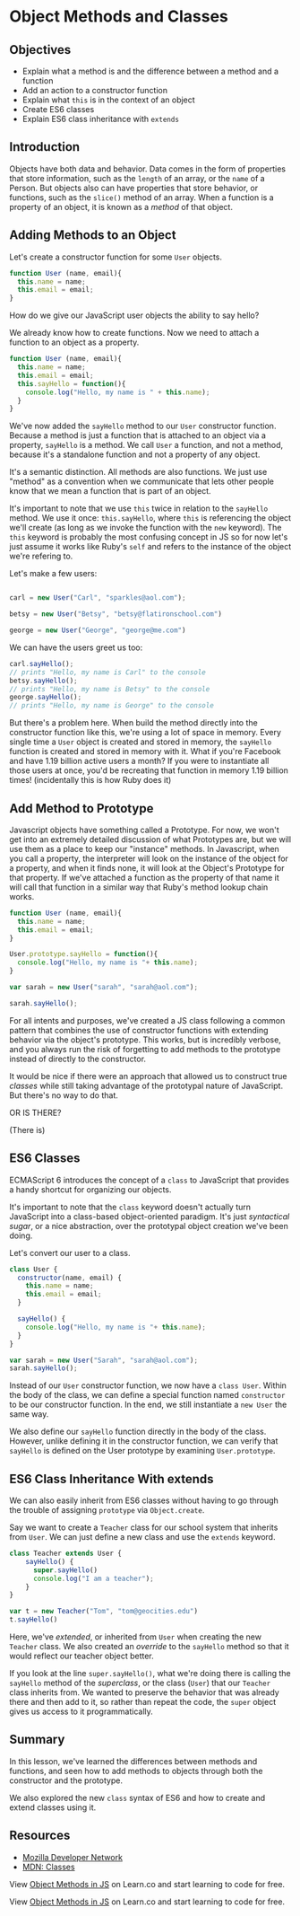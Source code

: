 # Object Methods and Classes

## Objectives

+ Explain what a method is and the difference between a method and a
  function
+ Add an action to a constructor function
+ Explain what `this` is in the context of an object
+ Create ES6 classes
+ Explain ES6 class inheritance with `extends`

## Introduction

Objects have both data and behavior. Data comes in the form of properties that store information, such as the `length` of an array, or the `name` of a Person. But objects also can have properties that store behavior, or functions, such as the `slice()` method of an array. When a function is a property of an object, it is known as a *method* of that object.

## Adding Methods to an Object

Let's create a constructor function for some `User` objects.

```js
function User (name, email){
  this.name = name;
  this.email = email;
}
```

How do we give our JavaScript user objects the ability to say hello?

We already know how to create functions.  Now we need to attach a function to an object as a property.

```js
function User (name, email){
  this.name = name;
  this.email = email;
  this.sayHello = function(){
    console.log("Hello, my name is " + this.name);
  }
}
```

We've now added the `sayHello` method to our `User` constructor function. Because a method is just a function that is attached to an object via a property, `sayHello` is a method. We call `User` a function, and not a method, because it's a standalone function and not a property of any object.

It's a semantic distinction. All methods are also functions. We just use
"method" as a convention when we communicate that lets other people know
that we mean a function that is part of an object.

It's important to note that we use `this` twice in relation to the `sayHello` method. We use it once: `this.sayHello`, where `this` is referencing the object we'll create (as long as we invoke the function with the `new` keyword).  The `this` keyword is probably the most confusing concept in JS so for now let's just assume it works like Ruby's `self` and refers to the instance of the object we're refering to.

Let's make a few users:

```js

carl = new User("Carl", "sparkles@aol.com");

betsy = new User("Betsy", "betsy@flatironschool.com")

george = new User("George", "george@me.com")
```
We can have the users greet us too:

```js
carl.sayHello();
// prints "Hello, my name is Carl" to the console
betsy.sayHello();
// prints "Hello, my name is Betsy" to the console
george.sayHello();
// prints "Hello, my name is George" to the console
```

But there's a problem here. When build the method directly into the constructor function like this, we're using a lot of space in memory. Every single time a `User` object is created and stored in memory, the `sayHello` function is created and stored in memory with it. What if you're Facebook and have 1.19 billion active users a month? If you were to instantiate all those users at once, you'd be recreating that function in memory 1.19 billion times! (incidentally this is how Ruby does it)

## Add Method to Prototype

Javascript objects have something called a Prototype.  For now, we won't get into an extremely detailed discussion of what Prototypes are, but we will use them as a place to keep our "instance" methods.  In Javascript, when you call a property, the interpreter will look on the instance of the object for a property, and when it finds none, it will look at the Object's Prototype for that property.  If we've attached a function as the property of that name it will call that function in a similar way that Ruby's method lookup chain works.

```js
function User (name, email){
  this.name = name;
  this.email = email;
}

User.prototype.sayHello = function(){
  console.log("Hello, my name is "+ this.name);
}

var sarah = new User("sarah", "sarah@aol.com");

sarah.sayHello();
```

For all intents and purposes, we've created a JS class following a common pattern that combines the use of constructor functions with extending behavior via the object's prototype. This works, but is incredibly verbose, and you always run the risk of forgetting to add methods to the prototype instead of directly to the constructor.

It would be nice if there were an approach that allowed us to construct
true *classes* while still taking advantage of the prototypal nature of
JavaScript. But there's no way to do that.

OR IS THERE?

(There is)

## ES6 Classes

ECMAScript 6 introduces the concept of a `class` to JavaScript that
provides a handy shortcut for organizing our objects.

It's important to note that the `class` keyword doesn't actually turn
JavaScript into a class-based object-oriented paradigm. It's just
*syntactical sugar*, or a nice abstraction, over the prototypal
object creation we've been doing.

Let's convert our user to a class.

```js
class User {
  constructor(name, email) {
    this.name = name;
    this.email = email;
  }

  sayHello() {
    console.log("Hello, my name is "+ this.name);
  }
}

var sarah = new User("Sarah", "sarah@aol.com");
sarah.sayHello();
```

Instead of our `User` constructor function, we now have a `class User`.
Within the body of the class, we can define a special function named
`constructor` to be our constructor function. In the end, we still
instantiate a `new User` the same way.

We also define our `sayHello` function directly in the body of the
class. However, unlike defining it in the constructor function, we can
verify that `sayHello` is defined on the User prototype by examining
`User.prototype`.

## ES6 Class Inheritance With extends

We can also easily inherit from ES6 classes without having to go through
the trouble of assigning `prototype` via `Object.create`.

Say we want to create a `Teacher` class for our school system that
inherits from `User`. We can just define a new class and use the
`extends` keyword.

```js
class Teacher extends User {
    sayHello() {
      super.sayHello()
      console.log("I am a teacher");
    }
}

var t = new Teacher("Tom", "tom@geocities.edu")
t.sayHello()
```

Here, we've *extended*, or inherited from `User` when creating the new
`Teacher` class. We also created an *override* to the `sayHello` method so
that it would reflect our teacher object better.

If you look at the line `super.sayHello()`, what we're doing there is
calling the `sayHello` method of the *superclass*, or the class (`User`) that our `Teacher` class
inherits from. We wanted to preserve the behavior that was already there
and then add to it, so rather than repeat the code, the `super` object
gives us access to it programmatically.

## Summary

In this lesson, we've learned the differences between methods and
functions, and seen how to add methods to objects through both the
constructor and the prototype.

We also explored the new `class` syntax of ES6 and how to create and
extend classes using it.

## Resources

+ [Mozilla Developer Network](https://developer.mozilla.org/en-US/docs/Web/JavaScript/Reference/Global_Objects/Object)
+ [MDN: Classes](https://developer.mozilla.org/en-US/docs/Web/JavaScript/Reference/Classes)

<p data-visibility='hidden'>View <a href='https://learn.co/lessons/js-object-methods-readme'>Object Methods in JS</a> on Learn.co and start learning to code for free.</p>

<p class='util--hide'>View <a href='https://learn.co/lessons/js-object-methods-readme'>Object Methods in JS</a> on Learn.co and start learning to code for free.</p>

